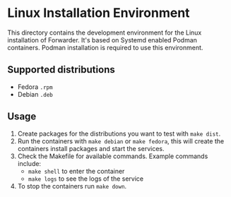 # Linux Installation Environment

This directory contains the development environment for the Linux installation of Forwarder.
It's based on Systemd enabled Podman containers.
Podman installation is required to use this environment.

## Supported distributions
- Fedora `.rpm`
- Debian `.deb`

## Usage

1. Create packages for the distributions you want to test with `make dist`.
1. Run the containers with `make debian` or `make fedora`, this will create the containers install packages and start the services.
1. Check the Makefile for available commands. Example commands include:
	- `make shell` to enter the container
	- `make logs` to see the logs of the service
1. To stop the containers run `make down`.